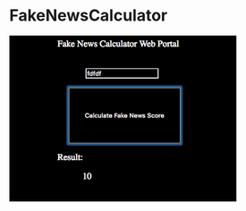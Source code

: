 # FakeNewsCalculator
![alt text](https://github.com/Setoville/FakeNewsCalculator/blob/master/images/webportal.png)
